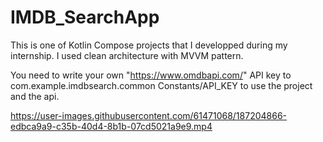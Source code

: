 # IMDB_SearchApp
This is one of Kotlin Compose projects that I developped during my internship. I used clean architecture with MVVM pattern.

You need to write your own "https://www.omdbapi.com/" API key to com.example.imdbsearch.common Constants/API_KEY to use the project and the api.



https://user-images.githubusercontent.com/61471068/187204866-edbca9a9-c35b-40d4-8b1b-07cd5021a9e9.mp4

